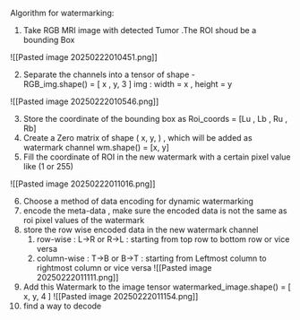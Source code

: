 

Algorithm for watermarking:
1. Take RGB MRI image with detected Tumor .The ROI shoud be a bounding Box

![[Pasted image 20250222010451.png]]

2. Separate the channels into a  tensor of shape -  
	 RGB_img.shape() = [ x , y, 3 ]
	 img :  width = x , height = y

![[Pasted image 20250222010546.png]]

3. Store the coordinate of the bounding box as  Roi_coords = [Lu , Lb , Ru , Rb] 
4. Create a Zero matrix of shape ( x, y, ) , which will be added as watermark channel 
	 wm.shape() = [x, y] 
5. Fill the coordinate of ROI in the new watermark with a certain pixel value like (1 or 255)

![[Pasted image 20250222011016.png]]



6. Choose a method of data encoding for dynamic watermarking
7. encode the meta-data , make sure the encoded data is not the same as roi pixel values of the watermark
8. store the row wise encoded data in the new watermark channel 
	1. row-wise : L->R or R->L : starting from top row to bottom row or vice versa 
	2. column-wise : T->B or B->T :  starting from Leftmost column to rightmost column or vice versa
![[Pasted image 20250222011111.png]]
9. Add this Watermark to the image tensor 
	 watermarked_image.shape() = [ x, y, 4 ]
![[Pasted image 20250222011154.png]]
10. find a way to decode